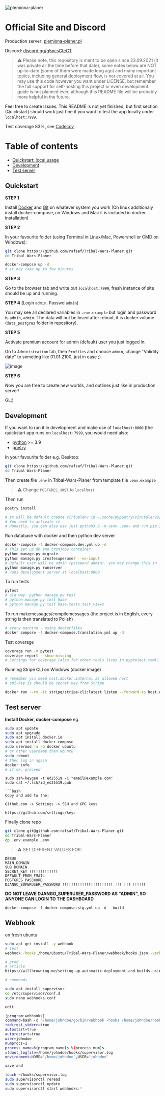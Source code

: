 ![plemiona-planer](https://plemiona-planer.pl/static/images/background.jpg)

# Official Site and Discord

Production server: [plemiona-planer.pl](https://plemiona-planer.pl/en/)

Discord: [discord.gg/g5pcsCteCT](https://discord.gg/g5pcsCteCT)

> :warning: Please note, this repository is ment to be open since 23.09.2021 (it was private all the time before that date), some notes below are NOT up-to-date (some of them were made long ago) and many important topics, including general deployment flow, is not covered at all. You may use this code however you want under LICENSE, but remember the full support for self-hosting this project or even development guide is not planned ever, although this README file will be probably more helpful in the future.

Feel free to create issues. This README is not yet finished, but first section (Quickstart) should work just fine if you want to test the app locally under `localhost:7999`.

Test coverage 83%, see [Codecov](https://app.codecov.io/gh/rafsaf/Tribal-Wars-Planer)

# Table of contents

- [Quickstart: local usage](#quickstart)
- [Development](#development)
- [Test server](#test-server)

## Quickstart

**STEP 1**

Install [Docker](https://www.docker.com/get-started) and [Git](https://git-scm.com/) on whatever system you work (On linux additionaly install docker-compose, on Windows and Mac it is included in docker installation)

**STEP 2**

In your favourite folder (using Terminal in Linux/Mac, Powershell or CMD on Windows):

```bash
git clone https://github.com/rafsaf/Tribal-Wars-Planer.git
cd Tribal-Wars-Planer

```

```bash
docker-compose up -d
# it may take up to few minutes
```

**STEP 3**

Go to the browser tab and write out `localhost:7999`, fresh instance of site should be up and running.

**STEP 4** (Login `admin`, Passwd `admin`)

You may see all declared variables in `.env.example` but login and password is `admin`, `admin`. The data will not be losed after reboot, it is docker volume (`data_postgres` folder in repository).

**STEP 5**

Activate premium account for admin (default) user you just logged in.

Go to `Administration` tab, then `Profiles` and choose `admin`, change "Validity date" to someting like 01.01.2100, just in case ;)

![image](./img/admin_profile.png)

**STEP 6**

Now you are free to create new worlds, and outlines just like in production server!

GL;)

## Development

If you want to run it in development and make use of `localhost:8000` (the quickstart app runs on `localhost:7999`, you would need also:

- [python](https://www.python.org/downloads/) >= 3.9
- [poetry](https://python-poetry.org/)

In your favourite folder e.g. Desktop:

```bash
git clone https://github.com/rafsaf/Tribal-Wars-Planer.git
cd Tribal-Wars-Planer

```

Then create file `.env` in Tribal-Wars-Planer from template file `.env.example`

> :warning: Change `POSTGRES_HOST` to `localhost`

Then run

```bash
poetry install

# it will be default create virtualenv in ~.cache/pypoetry/virutalenvs/tribal-wars-planer-asod(some random signs)
# You need to activate it.
# Honestly, you can also use just python3.9 -m venv .venv and run pip install -r requirements-dev.txt but above is prefered way
```

Run database with docker and then python dev server

```bash
docker-compose -f docker-compose.dev.yml up -d
# This set up db and cronjobs container
python manage.py migrate
python manage.py createsuperuser --no-input
# Default user will be admin (password admin), you may change this in .env file
python manage.py runserver
# Runs development server at localhost:8000
```

To run tests

```bash
pytest
# old way: python manage.py test
# python manage.py test base
# python manage.py test base.tests.test_views
```

To run makemessages/compilemessages (the project is in English, every string is then translated to Polish)

```bash
# every machine - using dockerfiles
docker compose -f docker-compose.translation.yml up -d

```

Test coverage

```bash
coverage run -m pytest
coverage report --show-missing
# Settings for coverage (also for other tools lives in pyproject.toml)
```

Running Stripe CLI on Windows (docker image)

```bash
# remember you need host.docker.internal as allowed host
# api-key is should be secret key from Stripe

docker run --rm -it stripe/stripe-cli:latest listen --forward-to host.docker.internal:8000/en/api/stripe-webhook/ --skip-verify --api-key sk_test_51IunwoIUoiUFYBGtpnRVBVro4iqXG8pndlUlpeBd1qbMNC9U7I0u6eQuCVjJdWMQoOpJhpyrztp2kUZSHMfi29Zh00TT5Q8yyL
```

## Test server

**Install Docker, docker-compose** eg.

```bash
sudo apt update
sudo apt upgrade
sudo apt install docker.io
sudo apt install docker-compose
sudo usermod -a -G docker ubuntu
# or other username than ubuntu
sudo reboot
# then log in again
docker info
# if ok, proceed
```

````
sudo ssh-keygen -t ed25519 -C "email@example.com"
sudo cat ~/.ssh/id_ed25519.pub

```bash
Copy and add to the:

Github.com -> Settings -> SSH and GPG keys

https://github.com/settings/keys

````

Finally clone repo

```bash
git clone git@github.com:rafsaf/Tribal-Wars-Planer.git
cd Tribal-Wars-Planer
cp .env.example .env
```

> :warning: SET DIFFRENT VALUES FOR:

```
DEBUG
MAIN_DOMAIN
SUB_DOMAIN
SECRET_KEY !!!!!!!!!!!!!
DEFAULT_FROM_EMAIL
POSTGRES_PASSWORD
DJANGO_SUPERUSER_PASSWORD !!!!!!!!!!!!!!!!!!!!!!! !!! !!! !!!!!!
```

**DO NOT LEAVE DJANGO_SUPERUSER_PASSWORD AS "ADMIN", SO ANYONE CAN LOGIN TO THE DASHBOARD**

```
docker-compose -f docker-compose.stg.yml up -d --build
```

## Webhook

on fresh ubuntu

```bash
sudo apt-get install -y webhook
# test
webhook -hooks /home/ubuntu/Tribal-Wars-Planer/webhook/hooks.json -verbose -hotreload

# prod
# article
https://willbrowning.me/setting-up-automatic-deployment-and-builds-using-webhooks/

# commands

sudo apt install supervisor
cd /etc/supervisor/conf.d
sudo nano webhooks.conf

edit

[program:webhooks]
command=bash -c "/home/johndoe/go/bin/webhook -hooks /home/johndoe/hooks/hooks.json -ip '<YOUR-SERVER-IP>' -verbose"
redirect_stderr=true
autostart=true
autorestart=true
user=johndoe
numprocs=1
process_name=%(program_name)s_%(process_num)s
stdout_logfile=/home/johndoe/hooks/supervisor.log
environment=HOME="/home/johndoe",USER="johndoe"

save and

touch ~/hooks/supervisor.log
sudo supervisorctl reread
sudo supervisorctl update
sudo supervisorctl start webhooks:*
```
